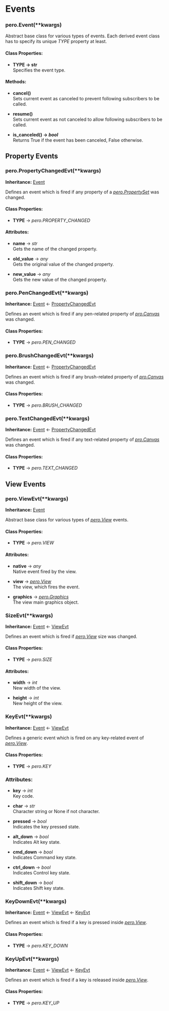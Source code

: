 # Events

### <a id="Event"></a> pero.Event(**kwargs)
Abstract base class for various types of events. Each derived event class has to specify its unique *TYPE* property at
least.


#### Class Properties:

- **TYPE -> str**  
Specifies the event type.


#### Methods:

- **cancel()**  
Sets current event as canceled to prevent following subscribers to be called.

- **resume()**  
Sets current event as not canceled to allow following subscribers to be called.

- **is_canceled() -> *bool***  
Returns True if the event has been canceled, False otherwise.


## Property Events


### <a id="PropertyChangedEvt"></a> pero.PropertyChangedEvt(**kwargs)

**Inheritance:** [Event](#Event)

Defines an event which is fired if any property of a *[pero.PropertySet](../properties/propset.md)* was changed.

#### Class Properties:

- **TYPE** -> *pero.PROPERTY_CHANGED*

#### Attributes:

- **name** -> *str*  
Gets the name of the changed property.

- **old_value** -> *any*  
Gets the original value of the changed property.

- **new_value** -> *any*  
Gets the new value of the changed property.


### <a id="PenChangedEvt"></a> pero.PenChangedEvt(**kwargs)

**Inheritance:** [Event](#Event) <- [PropertyChangedEvt](#PropertyChangedEvt)

Defines an event which is fired if any pen-related property of *[pro.Canvas](../drawing/canvas.md)* was changed.

#### Class Properties:

- **TYPE** -> *pero.PEN_CHANGED*


### <a id="BrushChangedEvt"></a> pero.BrushChangedEvt(**kwargs)

**Inheritance:** [Event](#Event) <- [PropertyChangedEvt](#PropertyChangedEvt)

Defines an event which is fired if any brush-related property of *[pro.Canvas](../drawing/canvas.md)* was changed.

#### Class Properties:

- **TYPE** -> *pero.BRUSH_CHANGED*


### <a id="TextChangedEvt"></a> pero.TextChangedEvt(**kwargs)

**Inheritance:** [Event](#Event) <- [PropertyChangedEvt](#PropertyChangedEvt)

Defines an event which is fired if any text-related property of *[pro.Canvas](../drawing/canvas.md)* was changed.

#### Class Properties:

- **TYPE** -> *pero.TEXT_CHANGED*


## View Events


### <a id="ViewEvt"></a> pero.ViewEvt(**kwargs)

**Inheritance:** [Event](#Event)

Abstract base class for various types of *[pero.View](../backends/view.md)* events.

#### Class Properties:

- **TYPE** -> *pero.VIEW*

#### Attributes:

- **native** -> *any*  
Native event fired by the view.

- **view** -> *[pero.View](../backends/view.md)*  
The view, which fires the event.

- **graphics** -> *[pero.Graphics](../drawing/graphics.md)*  
The view main graphics object.


### <a id="SizeEvt"></a> SizeEvt(**kwargs)
**Inheritance:** [Event](#Event) <- [ViewEvt](#ViewEvt)

Defines an event which is fired if *[pero.View](../backends/view.md)* size was changed.

#### Class Properties:

- **TYPE** -> *pero.SIZE*

#### Attributes:

- **width** -> *int*  
New width of the view.

- **height** -> *int*  
  New height of the view.


### <a id="KeyEvt"></a> KeyEvt(**kwargs)

**Inheritance:** [Event](#Event) <- [ViewEvt](#ViewEvt)

Defines a generic event which is fired on any key-related event of *[pero.View](../backends/view.md)*.

#### Class Properties:

- **TYPE** -> *pero.KEY*

### Attributes:

- **key** -> *int*  
Key code.

- **char** -> *str*  
Character string or None if not character.

- **pressed** -> *bool*  
Indicates the key pressed state.

- **alt_down** -> *bool*  
Indicates Alt key state.

- **cmd_down** -> *bool*  
Indicates Command key state.

- **ctrl_down** -> *bool*  
Indicates Control key state.

- **shift_down** -> *bool*  
Indicates Shift key state.


### <a id="KeyDownEvt"></a> KeyDownEvt(**kwargs)

**Inheritance:** [Event](#Event) <- [ViewEvt](#ViewEvt) <- [KeyEvt](#KeyEvt)

Defines an event which is fired if a key is pressed inside *[pero.View](../backends/view.md)*.

#### Class Properties:

- **TYPE** -> *pero.KEY_DOWN*


### <a id="KeyUpEvt"></a> KeyUpEvt(**kwargs)

**Inheritance:** [Event](#Event) <- [ViewEvt](#ViewEvt) <- [KeyEvt](#KeyEvt)

Defines an event which is fired if a key is released inside *[pero.View](../backends/view.md)*.

#### Class Properties:

- **TYPE** -> *pero.KEY_UP*

